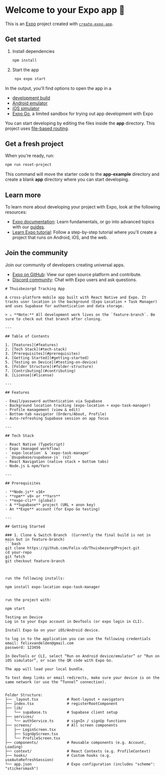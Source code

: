 # Welcome to your Expo app 👋

This is an [Expo](https://expo.dev) project created with [`create-expo-app`](https://www.npmjs.com/package/create-expo-app).

## Get started

1. Install dependencies

   ```bash
   npm install
   ```

2. Start the app

   ```bash
    npx expo start
   ```

In the output, you'll find options to open the app in a

- [development build](https://docs.expo.dev/develop/development-builds/introduction/)
- [Android emulator](https://docs.expo.dev/workflow/android-studio-emulator/)
- [iOS simulator](https://docs.expo.dev/workflow/ios-simulator/)
- [Expo Go](https://expo.dev/go), a limited sandbox for trying out app development with Expo

You can start developing by editing the files inside the **app** directory. This project uses [file-based routing](https://docs.expo.dev/router/introduction).

## Get a fresh project

When you're ready, run:

```bash
npm run reset-project
```

This command will move the starter code to the **app-example** directory and create a blank **app** directory where you can start developing.

## Learn more

To learn more about developing your project with Expo, look at the following resources:

- [Expo documentation](https://docs.expo.dev/): Learn fundamentals, or go into advanced topics with our [guides](https://docs.expo.dev/guides).
- [Learn Expo tutorial](https://docs.expo.dev/tutorial/introduction/): Follow a step-by-step tutorial where you'll create a project that runs on Android, iOS, and the web.

## Join the community

Join our community of developers creating universal apps.

- [Expo on GitHub](https://github.com/expo/expo): View our open source platform and contribute.
- [Discord community](https://chat.expo.dev): Chat with Expo users and ask questions.
```Project Related
# Thuisbezorgd Tracking App

A cross‑platform mobile app built with React Native and Expo. It tracks user location in the background (Expo Location + Task Manager) and uses Supabase for authentication and data storage.

> ⚠️ **Note:** All development work lives on the `feature-branch`. Be sure to check out that branch after cloning.

---

## Table of Contents

1. [Features](#features)  
2. [Tech Stack](#tech-stack)  
3. [Prerequisites](#prerequisites)  
4. [Getting Started](#getting-started)  
5. [Testing on Device](#testing-on-device)  
6. [Folder Structure](#folder-structure)  
7. [Contributing](#contributing)  
8. [License](#license)  

---

## Features

- Email/password authentication via Supabase  
- Background location tracking (expo-location + expo-task-manager)  
- Profile management (view & edit)  
- Bottom‑tab navigator (Orders/About, Profile)  
- Auto‑refreshing Supabase session on app focus  

---

## Tech Stack

- React Native (TypeScript)  
- Expo (managed workflow)  
- `expo-location` & `expo-task-manager`  
- `@supabase/supabase-js` (v2)  
- React Navigation (native stack + bottom tabs)  
- Node.js & npm/Yarn  

---

## Prerequisites

- **Node.js** v16+  
- **npm** v8+ or **Yarn**  
- **expo-cli** (global)  
- A **Supabase** project (URL + anon key)  
- An **Expo** account (for Expo Go testing)  

---

## Getting Started

### 1. Clone & Switch Branch  (Currently the final build is not in main but in feature-branch)
```bash
git clone https://github.com/Felix-vD/ThuisbezorgdProject.git
cd your-repo
git fetch
git checkout feature-branch



run the following installs:

npm install expo-location expo-task-manager


run the project with:

npm start

Testing on Device
Log in to your Expo account in DevTools (or expo login in CLI).

Install Expo Go on your iOS/Android device.

to log in to the application you can use the following credentials
email: felixvandelden@gmail.com
password: 123456

In DevTools or CLI, select “Run on Android device/emulator” or “Run on iOS simulator”, or scan the QR code with Expo Go.

The app will load your local bundle.

To test deep links or email redirects, make sure your device is on the same network (or use the “Tunnel” connection).


Folder Structure:
├── _layout.tsx             # Root-layout + navigators
├── index.tsx               # registerRootComponent
├── lib/
│   └── supabase.ts         # Supabase client setup
├── services/
│   └── authService.ts      # signIn / signUp functions
├── screens/                # All screen components
│   ├── LoginScreen.tsx
│   ├── SignUpScreen.tsx
│   └── ProfileScreen.tsx
├── components/             # Reusable components (e.g. Account, Loading)
├── context/                # React Contexts (e.g. ProfileContext)
├── hooks/                  # Custom hooks (e.g. useAutoRefreshSession)
└── app.json                # Expo configuration (includes "scheme": "stickersmash")
